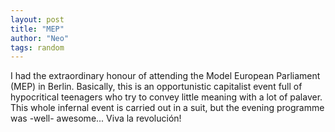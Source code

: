 ```yaml
---
layout: post
title: "MEP"
author: "Neo"
tags: random
---
```


I had the extraordinary honour of attending the Model European Parliament (MEP) in Berlin. 
Basically, this is an opportunistic capitalist event full of hypocritical teenagers who try to convey little meaning with a lot of palaver. This whole infernal event is carried out in a suit, but the evening programme was -well- awesome...
Viva la revolución!